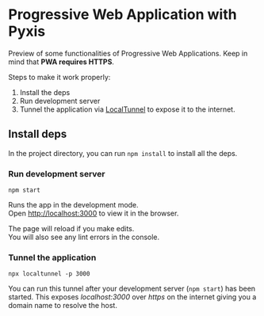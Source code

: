 # Progressive Web Application with Pyxis

Preview of some functionalities of Progressive Web Applications.
Keep in mind that **PWA requires HTTPS**.

Steps to make it work properly: 
1) Install the deps
2) Run development server
3) Tunnel the application via [LocalTunnel](https://github.com/localtunnel/localtunnel) to expose it to the internet.


## Install deps

In the project directory, you can run `npm install` to install all the deps.


### Run development server 

`npm start`

Runs the app in the development mode.\
Open [http://localhost:3000](http://localhost:3000) to view it in the browser.

The page will reload if you make edits.\
You will also see any lint errors in the console.

### Tunnel the application

`npx localtunnel -p 3000`

You can run this tunnel after your development server (`npm start`) has been started. 
This exposes _localhost:3000_ over _https_ on the internet giving you a domain name to resolve the host. 
